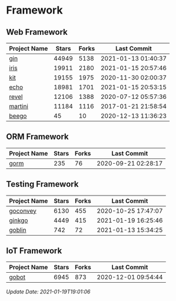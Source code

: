 # Framework

## Web Framework
| Project Name | Stars | Forks | Last Commit |
| ------------ | ----- | ----- | ----------- |
| [gin](https://github.com/gin-gonic/gin) | 44949 | 5138 | 2021-01-13 01:40:37 |
| [iris](https://github.com/kataras/iris) | 19911 | 2180 | 2021-01-15 20:57:46 |
| [kit](https://github.com/go-kit/kit) | 19155 | 1975 | 2020-11-30 02:00:37 |
| [echo](https://github.com/labstack/echo) | 18981 | 1701 | 2021-01-15 20:53:15 |
| [revel](https://github.com/revel/revel) | 12106 | 1388 | 2020-07-12 05:57:36 |
| [martini](https://github.com/go-martini/martini) | 11184 | 1116 | 2017-01-21 21:58:54 |
| [beego](https://github.com/astaxie/beego) | 45 | 10 | 2020-12-13 11:36:23 |

## ORM Framework
| Project Name | Stars | Forks | Last Commit |
| ------------ | ----- | ----- | ----------- |
| [gorm](https://github.com/jinzhu/gorm) | 235 | 76 | 2020-09-21 02:28:17 |

## Testing Framework
| Project Name | Stars | Forks | Last Commit |
| ------------ | ----- | ----- | ----------- |
| [goconvey](https://github.com/smartystreets/goconvey) | 6130 | 455 | 2020-10-25 17:47:07 |
| [ginkgo](https://github.com/onsi/ginkgo) | 4449 | 415 | 2021-01-19 16:25:46 |
| [goblin](https://github.com/franela/goblin) | 742 | 72 | 2021-01-13 15:34:25 |

## IoT Framework
| Project Name | Stars | Forks | Last Commit |
| ------------ | ----- | ----- | ----------- |
| [gobot](https://github.com/hybridgroup/gobot) | 6945 | 873 | 2020-12-01 09:54:44 |

*Update Date: 2021-01-19T19:01:06*